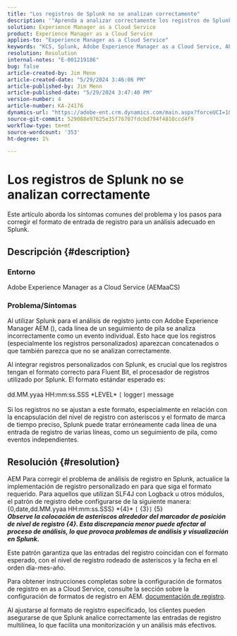 ```yaml
---
title: "Los registros de Splunk no se analizan correctamente"
description: '"Aprenda a analizar correctamente los registros de Splunk sin tener formatos de registro personalizados incorrectos en Adobe Experience Manager as a Cloud Service".'
solution: Experience Manager as a Cloud Service
product: Experience Manager as a Cloud Service
applies-to: "Experience Manager as a Cloud Service"
keywords: "KCS, Splunk, Adobe Experience Manager as a Cloud Service, AEMaaCS, análisis de registros, registros multilínea, bit fluido, formato de registro, seguimiento de pila, configuración de registro"
resolution: Resolution
internal-notes: "E-001219186"
bug: false
article-created-by: Jim Menn
article-created-date: "5/29/2024 3:46:06 PM"
article-published-by: Jim Menn
article-published-date: "5/29/2024 3:47:40 PM"
version-number: 4
article-number: KA-24176
dynamics-url: "https://adobe-ent.crm.dynamics.com/main.aspx?forceUCI=1&pagetype=entityrecord&etn=knowledgearticle&id=b87d6c8d-d21d-ef11-840b-6045bd006268"
source-git-commit: 529088e97625e35f76707fdcbd794f4810ccd4f9
workflow-type: tm+mt
source-wordcount: '353'
ht-degree: 1%

---
```


# Los registros de Splunk no se analizan correctamente


Este artículo aborda los síntomas comunes del problema y los pasos para corregir el formato de entrada de registro para un análisis adecuado en Splunk.

## Descripción {#description}


### <b>Entorno</b>

Adobe Experience Manager as a Cloud Service (AEMaaCS)



### <b>Problema/Síntomas</b>

Al utilizar Splunk para el análisis de registro junto con Adobe Experience Manager AEM (), cada línea de un seguimiento de pila se analiza incorrectamente como un evento individual. Esto hace que los registros (especialmente los registros personalizados) aparezcan concatenados o que también parezca que no se analizan correctamente.

Al integrar registros personalizados con Splunk, es crucial que los registros tengan el formato correcto para Fluent Bit, el procesador de registros utilizado por Splunk. El formato estándar esperado es:
<br><br>dd.MM.yyaa HH:mm:ss.SSS \*LEVEL\* `[` logger`]`  message<br><br>
Si los registros no se ajustan a este formato, especialmente en relación con la encapsulación del nivel de registro con asteriscos y el formato de marca de tiempo preciso, Splunk puede tratar erróneamente cada línea de una entrada de registro de varias líneas, como un seguimiento de pila, como eventos independientes.


## Resolución {#resolution}


AEM Para corregir el problema de análisis de registro en Splunk, actualice la implementación de registro personalizado en para que siga el formato requerido. Para aquellos que utilizan SLF4J con Logback u otros módulos, el patrón de registro debe configurarse de la siguiente manera:
<br>{0,date,dd.MM.yyaa HH:mm:ss.SSS} \*{4}\* `[` {3}`]`  {5}<br>
<b>*Observe la colocación de asteriscos alrededor del marcador de posición de nivel de registro {4}. Esta discrepancia menor puede afectar al proceso de análisis, lo que provoca problemas de análisis y visualización en Splunk.</b>*

Este patrón garantiza que las entradas del registro coincidan con el formato esperado, con el nivel de registro rodeado de asteriscos y la fecha en el orden día-mes-año.

Para obtener instrucciones completas sobre la configuración de formatos de registro en as a Cloud Service, consulte la sección sobre la configuración de formatos de registro en AEM. [documentación de registro](https://experienceleague.adobe.com/docs/experience-manager-cloud-service/content/implementing/developing/logging.html?lang=en).

Al ajustarse al formato de registro especificado, los clientes pueden asegurarse de que Splunk analice correctamente las entradas de registro multilínea, lo que facilita una monitorización y un análisis más efectivos.
